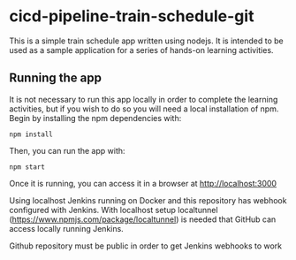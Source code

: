 # cicd-pipeline-train-schedule-git

This is a simple train schedule app written using nodejs. It is intended to be used as a sample application for a series of hands-on learning activities.

## Running the app

It is not necessary to run this app locally in order to complete the learning activities, but if you wish to do so you will need a local installation of npm. Begin by installing the npm dependencies with:

    npm install

Then, you can run the app with:

    npm start

Once it is running, you can access it in a browser at [http://localhost:3000](http://localhost:3000)

Using localhost Jenkins running on Docker and this repository has webhook configured with Jenkins. With localhost setup localtunnel (https://www.npmjs.com/package/localtunnel) is needed that GitHub can access locally running Jenkins. 

Github repository must be public in order to get Jenkins webhooks to work
